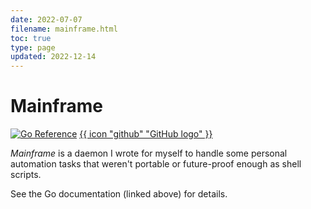 ```yaml
---
date: 2022-07-07
filename: mainframe.html
toc: true
type: page
updated: 2022-12-14
---
```


<meta
    name="go-import"
    content="twos.dev
             git https://github.com/glacials/mainframe"
/>
<meta
    name="go-source"
    content="twos.dev
             https://github.com/glacials/mainframe
             https://github.com/glacials/mainframe/tree/main{/dir}
             https://github.com/glacials/mainframe/blob/main{/dir}/{file}#L{line}"
/>

# Mainframe

[![Go Reference](https://pkg.go.dev/badge/twos.dev/mainframe.svg)](https://pkg.go.dev/twos.dev/mainframe) [{{ icon
    "github"
    "GitHub logo"
}}](https://github.com/glacials/mainframe)

_Mainframe_ is a daemon I wrote for myself to handle some personal automation
tasks that weren't portable or future-proof enough as shell scripts.

See the Go documentation (linked above) for details.
